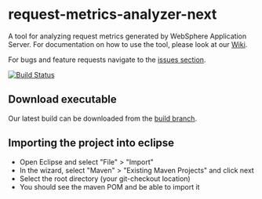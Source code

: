 # request-metrics-analyzer-next #
A tool for analyzing request metrics generated by WebSphere Application Server. For documentation on how to use the tool, please look at our [Wiki](https://github.com/skliche/request-metrics-analyzer-next/wiki).

For bugs and feature requests navigate to the [issues section](https://github.com/skliche/request-metrics-analyzer-next/issues).

[![Build Status](https://travis-ci.org/skliche/request-metrics-analyzer-next.svg)](https://travis-ci.org/skliche/request-metrics-analyzer-next)

## Download executable ##
Our latest build can be downloaded from the [build branch](https://github.com/skliche/request-metrics-analyzer-next/tree/builds).

## Importing the project into eclipse ##
* Open Eclipse and select "File" > "Import"
* In the wizard, select "Maven" > "Existing Maven Projects" and click next
* Select the root directory (your git-checkout location)
* You should see the maven POM and be able to import it
